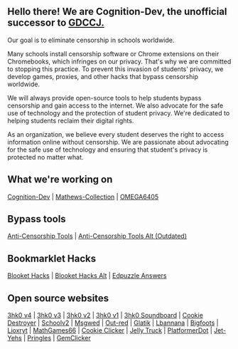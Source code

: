 ## Hello there! We are Cognition-Dev, the unofficial successor to [GDCCJ.](https://github.com/GDCCJ)

Our goal is to eliminate censorship in schools worldwide.

Many schools install censorship software or Chrome extensions on their Chromebooks, which infringes on our privacy. That's why we are committed to stopping this practice.
To prevent this invasion of students' privacy, we develop games, proxies, and other hacks that bypass censorship worldwide. 

We will always provide open-source tools to help students bypass censorship and gain access to the internet.
We also advocate for the safe use of technology and the protection of student privacy. We're dedicated to helping students reclaim their digital rights. 

As an organization, we believe every student deserves the right to access information online without censorship. 
We are passionate about advocating for the safe use of technology and ensuring that student's privacy is protected no matter what.

## What we're working on

[Cognition-Dev](https://Cognition-Dev.github.io) | [Mathews-Collection](https://sneslover22.github.io/Mathews-Collection) | [OMEGA6405](https://omega6405.github.io/) 

## Bypass tools

[Anti-Censorship Tools](https://github.com/3kh0/ext-remover) | [Anti-Censorship Tools Alt (Outdated)](https://github.com/SnesLover22/KEEP-THIS-AVAILABLE)

## Bookmarklet Hacks

[Blooket Hacks](https://github.com/Minesraft2/Blooket-Cheats) | [Blooket Hacks Alt](https://github.com/OMEGA6405/Blooket-Cheats) | [Edpuzzle Answers](https://github.com/OMEGA6405/edpuzzle-answers)

## Open source websites

[3hk0 v4](https://github.com/OMEGA6405/website-v4) | [3hk0 v3](https://github.com/OMEGA6405/Echo-v3) | [3hk0 v2](https://github.com/OMEGA6405/website-v2) | [3hk0 v1](https://github.com/OMEGA6405/Echo-v1) | [3hk0 Soundboard](https://github.com/OMEGA6405/soundboard) | [Cookie Destroyer](https://github.com/OMEGA6405/CookieDestroyer) | [Schoolv2](https://github.com/OMEGA6405/schoolv2) | [Msgwed](https://github.com/OMEGA6405/msgwed) | [Out-red](https://github.com/OMEGA6405/out-red) | [Glatik](https://github.com/OMEGA6405/glatik) | [Lbannana](https://github.com/OMEGA6405/lbannana) | [Bigfoots](https://github.com/OMEGA6405/Bigfoots) | [Lioxryt](https://github.com/OMEGA6405/lioxryt) | [MathGames66](https://github.com/OMEGA6405/mathgames69) | [Cookie Clicker](https://github.com/OMEGA6405/cookie) | [Jelly Truck](https://github.com/OMEGA6405/jelly-truck) | [PlatformerDot](https://github.com/OMEGA6405/platformerdot) | [Jet-Yehs](https://github.com/OMEGA6405/Jet-yehs) | [Pringles](https://github.com/OMEGA6405/Pringles) | [GemClicker](https://github.com/OMEGA6405/GemClicker)
